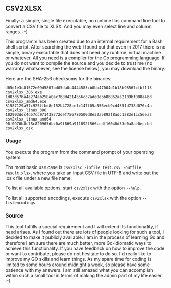 ## CSV2XLSX

Finally: a simple, single file executable, no runtime libs command line tool to convert
a CSV file to XLSX. And you may even select line and column ranges. :-)

This programm has been created due to an internal requirement for a Bash shell script. After searching
the web I found out that even in 2017 there is no simple, binary executable that does not need any
runtime, virtual machine or whatever. All you need is a compiler for the Go programming language.
If you do not want to compile the source and you decide to trust me (no warranty whatsoever, see the
license below), you may download the binary.

Here are the SHA-256 checksums for the binaries:

    d65d1e3c81572e09d5807bd05da0c4444583cb0bb47004d1b18b98567cfbf113  csv2xlsx_386.exe
    1d03d57ba4e274ab258a0ac7b8d4214b56cc7ade0ebb8b852aa2109bf000a4bd  csv2xlsx_amd64.exe
    81587129a57c925ffbd8e152b4728ce1c147f05a556ecb9cd4551d738d070c4a  csv2xlsx_linux_386
    102903ddc4d57cc971438772def756780500d8e32a5892f8adc1282e1cc56ea2  csv2xlsx_linux_amd64
    98f0976b8c78c820965dbc0a9f869a911892f566ccdf16040d53d0a8ae0eccbd  csv2xlsx_osx


### Usage

You execute the program from the command prompt of your operating system.

Ths most basic use case is `csv2xlsx -infile test.csv -outfile result.xlsx`, where you
take an input CSV file in UTF-8 and write out the .xslx file under a new file name.

To list all available options, start `csv2xlsx` with the option `--help`.

To list all supported encodings, execute `csv2xlsx` with the option `--listencodings`

### Source

This tool fulfills a special requirement and I will extend its functionality, if need arises. As I found out there are lots 
of people looking for such a tool, I decided to make it publicly available. I am in the process of learning Go and therefore
I am sure there are much better, more Go-idiomatic ways to achieve this functionality. If you have feedback on how to improve
the code or want to contribute, please do not hesitate to do so. I'd really like to improve my GO skills and learn things.
As my spare time for coding is limited to some hours around midnight a week, so please have some patience with my answers.
I am still amazed what you can accomplish within such a small tool in terms of making the admin part of my life easier. :-)


